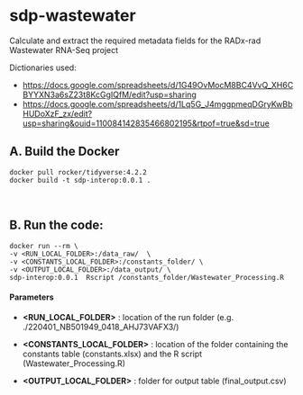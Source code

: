 # sdp-wastewater

Calculate and extract the required metadata fields for the RADx-rad Wastewater RNA-Seq project


Dictionaries used:
- https://docs.google.com/spreadsheets/d/1G49OvMocM8BC4VvQ_XH6CBYYXN3a6sZ23t8KcGgIQfM/edit?usp=sharing 
- https://docs.google.com/spreadsheets/d/1Lq5G_J4mggpmeqDGryKwBbHUDoXzF_zx/edit?usp=sharing&ouid=110084142835466802195&rtpof=true&sd=true


## A. Build the Docker
```shell
docker pull rocker/tidyverse:4.2.2
docker build -t sdp-interop:0.0.1 .
```

<br>

## B. Run the code:

```shell
docker run --rm \
-v <RUN_LOCAL_FOLDER>:/data_raw/  \
-v <CONSTANTS_LOCAL_FOLDER>:/constants_folder/ \
-v <OUTPUT_LOCAL_FOLDER>:/data_output/ \
sdp-interop:0.0.1  Rscript /constants_folder/Wastewater_Processing.R 
```

#### Parameters

- **<RUN_LOCAL_FOLDER>** : location of the run folder (e.g. ./220401_NB501949_0418_AHJ73VAFX3/)

- **<CONSTANTS_LOCAL_FOLDER>** : location of the folder containing the constants table (constants.xlsx) and the R script (Wastewater_Processing.R)

- **<OUTPUT_LOCAL_FOLDER>** : folder for output table (final_output.csv)
